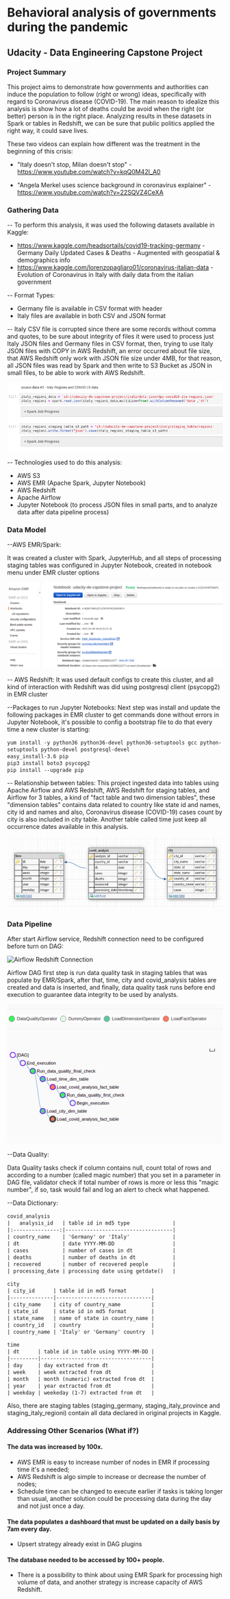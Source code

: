 # Behavioral analysis of governments during the pandemic
## Udacity - Data Engineering Capstone Project

### Project Summary

This project aims to demonstrate how governments and authorities can induce the population to follow (right or wrong) ideas, specifically with regard to Coronavirus disease (COVID-19). The main reason to idealize this analysis is show how a lot of deaths could be avoid when the right (or better) person is in the right place. Analyzing results in these datasets in Spark or tables in Redshift, we can be sure that public politics applied the right way, it could save lives.

These two videos can explain how different was the treatment in the beginning of this crisis:

* "Italy doesn't stop, Milan doesn't stop" - https://www.youtube.com/watch?v=kqQ0M42I_A0

* "Angela Merkel uses science background in coronavirus explainer" - https://www.youtube.com/watch?v=22SQVZ4CeXA

### Gathering Data
-- To perform this analysis, it was used the following datasets available in Kaggle:
* https://www.kaggle.com/headsortails/covid19-tracking-germany - Germany Daily Updated Cases & Deaths - Augmented with geospatial & demographics info
* https://www.kaggle.com/lorenzopagliaro01/coronavirus-italian-data - Evolution of Coronavirus in Italy with daily data from the italian government

-- Format Types:
* Germany file is available in CSV format with header
* Italy files are available in both CSV and JSON format

-- Italy CSV file is corrupted since there are some records without comma and quotes, to be sure about integrity of files it were used to process just Italy JSON files and Germany files in CSV format, then, trying to use Italy JSON files with COPY in AWS Redshift, an error occurred about file size, that AWS Redshift only work with JSON file size under 4MB, for that reason, all JSON files was read by Spark and then write to S3 Bucket as JSON in small files, to be able to work with AWS Redshift.

![Spark Writing new file to S3](readme-files/spark_writing.png)

-- Technologies used to do this analysis:
* AWS S3
* AWS EMR (Apache Spark, Jupyter Notebook)
* AWS Redshift
* Apache Airflow
* Jupyter Notebook (to process JSON files in small parts, and to analyze data after data pipeline process)

### Data Model

--AWS EMR/Spark:

It was created a cluster with Spark, JupyterHub, and all steps of processing staging tables was configured in Jupyter Notebook, created in notebook menu under EMR cluster options

![Creating Notebook in AWS EMR](readme-files/emr_notebook.png)

-- AWS Redshift:
It was used default configs to create this cluster, and all kind of interaction with Redshift was did using postgresql client (psycopg2) in EMR cluster

--Packages to run Jupyter Notebooks:
Next step was install and update the following packages in EMR cluster to get commands done without errors in Jupyter Notebook, it's possible to config a bootstrap file to do that every time a new cluster is starting:

```
yum install -y python36 python36-devel python36-setuptools gcc python-setuptools python-devel postgresql-devel
easy_install-3.6 pip
pip3 install boto3 psycopg2
pip install --upgrade pip
```

-- Relationship between tables:
This project ingested data into tables using Apache Airflow and AWS Redshift, AWS Redshift for staging tables, and Airflow for 3 tables, a kind of "fact table and two dimension tables", these "dimension tables" contains data related to country like state id and names, city id and names and also, Coronavirus disease (COVID-19) cases count by city is also included in city table. Another table called time just keep all occurrence dates available in this analysis.

![Data Model](readme-files/data_model.png)

### Data Pipeline

After start Airflow service, Redshift connection need to be configured before turn on DAG:

![Airflow Redshift Connection](readme-files/airflow_redshift.png)

Airflow DAG first step is run data quality task in staging tables that was populate by EMR/Spark, after that, time, city and covid_analysis tables are created and data is inserted, and finally, data quality task runs before end execution to guarantee data integrity to be used by analysts.

![Airflow Tasks](readme-files/airflow_tasks.png)

--Data Quality:

Data Quality tasks check if column contains null, count total of rows and according to a number (called magic number) that you set in a parameter in DAG file, validator check if total number of rows is more or less this "magic number", if so, task would fail and log an alert to check what happened.

--Data Dictionary:

```
covid_analysis
|   analysis_id   | table id in md5 type              |
|:---------------:|-----------------------------------|
| country_name    | 'Germany' or 'Italy'              |
| dt              | date YYYY-MM-DD                   |
| cases           | number of cases in dt             |
| deaths          | number of deaths in dt            |
| recovered       | number of recovered people        |
| processing_date | processing date using getdate()   |
```
```
city
| city_id      | table id in md5 format        |
|--------------|-------------------------------|
| city_name    | city of country_name          |
| state_id     | state id in md5 format        |
| state_name   | name of state in country_name |
| country_id   | country                       |
| country_name | 'Italy' or 'Germany' country  |
```
```
time
| dt      | table id in table using YYYY-MM-DD |
|---------|------------------------------------|
| day     | day extracted from dt              |
| week    | week extracted from dt             |
| month   | month (numeric) extracted from dt  |
| year    | year extracted from dt             |
| weekday | weekeday (1-7) extracted from dt   |
```

Also, there are staging tables (staging_germany, staging_italy_province and staging_italy_regioni) contain all data declared in original projects in Kaggle.

### Addressing Other Scenarios (What if?)

#### The data was increased by 100x.
 - AWS EMR is easy to increase number of nodes in EMR if processing time it's a needed;
 - AWS Redshift is algo simple to increase or decrease the number of nodes;
 - Schedule time can be changed to execute earlier if tasks is taking longer than usual, another solution could be processing data during the day and not just once a day.
 
#### The data populates a dashboard that must be updated on a daily basis by 7am every day.
 - Upsert strategy already exist in DAG plugins
 
#### The database needed to be accessed by 100+ people.
 - There is a possibility to think about using EMR Spark for processing high volume of data, and another strategy is increase capacity of AWS Redshift.
